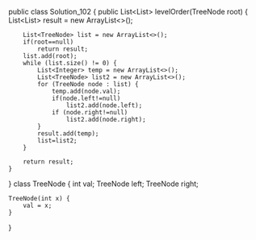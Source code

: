 public class Solution_102 {
    public List<List<Integer>> levelOrder(TreeNode root) {
        List<List<Integer>> result = new ArrayList<>();

        List<TreeNode> list = new ArrayList<>();
        if(root==null)
            return result;
        list.add(root);
        while (list.size() != 0) {
            List<Integer> temp = new ArrayList<>();
            List<TreeNode> list2 = new ArrayList<>();
            for (TreeNode node : list) {
                temp.add(node.val);
                if(node.left!=null)
                    list2.add(node.left);
                if (node.right!=null)
                    list2.add(node.right);
            }
            result.add(temp);
            list=list2;
        }

        return result;
    }
}
class TreeNode {
    int val;
    TreeNode left;
    TreeNode right;

    TreeNode(int x) {
        val = x;
    }
}
